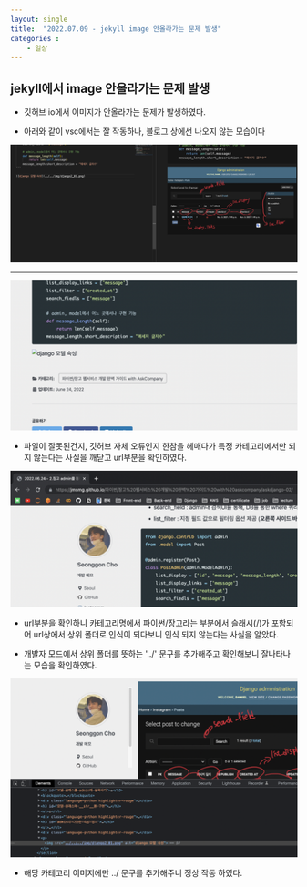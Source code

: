 ```yaml
---
layout: single
title:  "2022.07.09 - jekyll image 안올라가는 문제 발생"
categories : 
    - 일상
---
```


## jekyll에서 image 안올라가는 문제 발생

- 깃허브 io에서 이미지가 안올라가는 문제가 발생하였다.

- 아래와 같이 vsc에서는 잘 작동하나, 블로그 상에선 나오지 않는 모습이다

![vsc](../../../img/trouble_01.png)

---

![블로그](../../../img/trouble_02.png)

- 파일이 잘못된건지, 깃허브 자체 오류인지 한참을 헤매다가 특정 카테고리에서만 되지 않는다는 사실을 깨닫고 url부분을 확인하였다.

![url](../../../img/trouble_03.png)

- url부분을 확인하니 카테고리명에서 파이썬/장고라는 부분에서 슬래시(/)가 포함되어 url상에서 상위 폴더로 인식이 되다보니 인식 되지 않는다는 사실을 알았다.

- 개발자 모드에서 상위 폴더를 뜻하는 '../' 문구를 추가해주고 확인해보니 잘나타나는 모습을 확인하였다.

![개발자 모드](../../../img/trouble_04.png)

- 해당 카테고리 이미지에만 ../ 문구를 추가해주니 정상 작동 하였다.